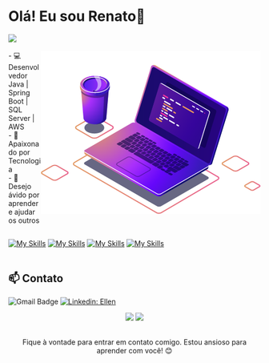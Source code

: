 # Olá! Eu sou Renato👋

![](https://github.com/halfrost/halfrost/blob/master/icons/header_.png)

<p><img align="right" src="Purple Computer.png" alt="adam-pw" /></p>

<p align="left">
    - 💻 Desenvolvedor Java | Spring Boot | SQL Server | AWS<br>
    - 🚀 Apaixonado por Tecnologia<br>
    - 👥 Desejo ávido por aprender e ajudar os outros</p>

##
[![My Skills](https://skillicons.dev/icons?i=java,maven)](https://skillicons.dev)
[![My Skills](https://skillicons.dev/icons?i=spring)](https://skillicons.dev)
[![My Skills](https://skillicons.dev/icons?i=jenkins)](https://skillicons.dev)
[![My Skills](https://skillicons.dev/icons?i=git,github,idea,gitlab)](https://skillicons.dev)<br><br>

## 📫 Contato

![Gmail Badge](https://img.shields.io/badge/-renatodepsf-006bed?style=flat-square&logo=Gmail&logoColor=white&link=mailto:renatodepsf@gmail.com)
[![Linkedin: Ellen](https://img.shields.io/badge/-renatofernandes-blue?style=flat-square&logo=Linkedin&logoColor=white)](https://www.linkedin.com/in/renato-fernandes-9747111b2/)

<p align="center">
  <img height="50%" width="auto" src ="https://github-readme-stats.vercel.app/api?username=renatodepsf&show_icons=true&count_private=true&theme=darcula&hide_border=true&hide=issues,contribs&bg_color=00000000">
  <img height="50%" width="auto" src ="https://github-readme-stats.vercel.app/api/top-langs/?username=renatodepsf&layout=compact&hide_border=true&theme=darcula&bg_color=00000000&langs_count=6&hide=jupyter%20notebook,tex,css,php">
  <br>
  <br>
 </p>
<p align="center">
Fique à vontade para entrar em contato comigo. Estou ansioso para aprender com você! 😊</p>
